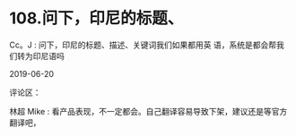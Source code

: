 # 108.问下，印尼的标题、

Cc。J : 问下，印尼的标题、描述、关键词我们如果都用英 语，系统是都会帮我们转为印尼语吗

2019-06-20

评论区：

林超 Mike : 看产品表现，不一定都会。自己翻译容易导致下架，建议还是等官方翻译吧，